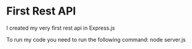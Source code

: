 # First Rest API

I created my very first rest api in Express.js

To run my code you need to run the following command: node server.js
